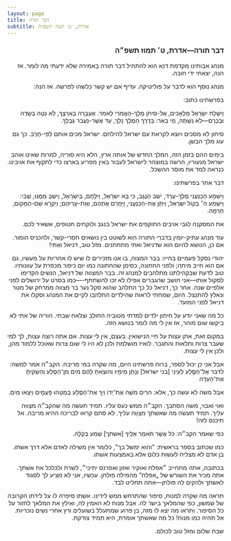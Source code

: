 ```yaml
---
layout: page
title: דבר תורה
subtitle: אדרת, ט׳ תמוז תשפ״ה
---
```


<div dir="rtl" markdown="1">

### דבר תורה—אדרת, ט׳ תמוז תשפ״ה

מנהג אבותינו מקדמת דנא הוא להתחיל דבר תורה בַאמירה שלא ידעתי מה לומר. אז הנה, יצאתי ידי חובה.

מנהג נוסף הוא לדבר על פוליטיקה. עדיף אם יש קשר כלשהו לפרשה. אז הנה:

בפֿרשתינו כתוב:

וַיִּשְׁלַח יִשְׂרָאֵל מַלְאָכִים, אֶל-סִיחֹן מֶלֶךְ-הָאֱמֹרִי לֵאמֹר. אֶעְבְּרָה בְאַרְצֶךָ, לֹא נִטֶּה בְּשָׂדֶה וּבְכֶרֶם—לֹא נִשְׁתֶּה, מֵי בְאֵר: בְּדֶרֶךְ הַמֶּלֶךְ נֵלֵךְ, עַד אֲשֶׁר-נַעֲבֹר גְּבֻלֶךָ.

סיחון לא מסכים ויוצא לקראת עם ישראל להילחם. ישראל מכים אותם לְפִי-חָרֶב. כך גם עוג מלך הבשן.

בימים ההם בזמן הזה, המלך החדש של אותה ארץ, הלא היא סוריה, למרות שאינו אוהב ישראל מנעוריו, הרשה במוצהר לישראל לעבור באין מפריע בארצו כדי לתקוף את אויבינו. כנראה למד את מוסר ההשכל.

דבר אחר בפרשתינו:

וַיִּשְׁמַע הַכְּנַעֲנִי מֶלֶךְ-עֲרָד, יֹשֵׁב הַנֶּגֶב, כִּי בָּא יִשְׂרָאֵל, וַיִּלָּחֶם, בְּיִשְׂרָאֵל, וַיִּשְׁבְּ מִמֶּנּוּ, שֶׁבִי: וַיִּשְׁמַע ה׳ בְּקוֹל יִשְׂרָאֵל, וַיִּתֵּן אֶת-הַכְּנַעֲנִי, וַיַּחֲרֵם אֶתְהֶם, וְאֶת-עָרֵיהֶם; וַיִּקְרָא שֵׁם-הַמָּקוֹם, חָרְמָה.

את המסקנה לגבי אויבים התוקפים את ישראל בנגב ולוקחים חטופים, אשאיר לכם.

עוד מנהג עתיק-יומין בדברי התורה הוא לשוטט בין נושאים חסרי-קשר, ולהכניס הומור. אם כן, הנושא להיום הוא שדניאל ואתי מתחתנים. מזל טוב, דניאל ואֵתּי!

יהודי נסקל פעמיים בחייו: בבר המצוה, בו אנו מזכירים לו שיש לו אחריות על מעשיו, גם אם הוא חייב מיתה; ולפני החתונה, כסימן שהחתונה כמו יום כיפור מכפרת על עוונותיו. טוב לדעת שבקהילתנו מתלהבים למנהג זה. בבר המצווה של דניאל, הנשים הקדימו לסקול אותו—אני חושב שהגברים אפילו לא זכו להשתתף-—כמו בסרט על ירושלים לפני אלפיים שנה. אחר כך, דניאל כל כך התלהב שהוא סקל נער בר מצווה ממרחק של מטר ונאלץ להתנצל. היום, שמחתי לראות שהילדים התלהבו לקיים את המנהג וסקלו את דניאל לפני המועד.

כל מה שאני יודע על חיתון ילדים למדתי מטוביה החולב וצלאח שבתי. הוריה של אתי לא ביקשו שום מוהר, אז אין לי מה לומר בנושא הזה.

במקום זאת, אתן עצות על חיי הנישואין. בעצם, אין לי עצות. אם אתה רוצה עצות, לך למי שעבר צרות ותלאות והתגבר. לואיז מושלמת ולכן לא היו לי שום צרות שאוכל ללמוד מהן, ולכן אין לי עצות.

אבל אני כן יכול לספר, ברוח פרשתינו היום, מה שקרה במי מריבה. הקב״ה אמר למשה:
לדבר אֶל־הַסֶּ֛לַע לְעֵינֵי [בני ישראל] וְנָתַן מֵימָיו וְהוֹצֵאתָ לָהֶם מים מִן־הַסֶּלַע וְהִשְׁקִיתָ אֶת־הָעֵדָה

אבל משה לא עשה כך, אלא:
הרים מֹשֶׁה אֶת־יָדוֹ וַיַּךְ אֶת־הַסֶּלַע בְּמַטֵּהוּ פַּעֲמָיִם וַיֵּצְאוּ מַיִם.

ואוי ואבוי, משה הסתבך. הקב״ה ממש כעס עליו. תמיד תעשה מה שהקב״ה מצַווה עליך. תמיד תעשה מה שאשתך מצַװָה עליך. לא סתם קראו לבריכה ההיא מריבה. אל תיכנס לזה!

כפי שאמר הקב״ה:  כֹּל אֲשֶׁר תֹּאמַר אֵלֶיךָ [אשתך] שְׁמַע בְּקֹלָהּ.

כמו שכתוב בספר בראשית: "והוא ימשל בך", כלומר אין משילה לאדם אלא דרך אשתו. בן אדם לא מצליח לעשות כלום אלא באמצעות אשתו.

בכתובה, אתה מתחייב ״אפלח ואוקיר ואזון ואפרנס יתִיכִי״, לשרת ולכלכל את אשתך. אתה מכיר את השורש של „אפלח“ מהמילה פולחן. עכשיו, אני לא מציע לך לסגוד לאשתך ולהקים לה פולחן—אתה תחליט לבד.

תראה מה שקרה למנוח, סיפור שהתרחש ממש לידינו. אשתו סיפרה לו על לידתו הקרובה של שמשון, כפי שהמלאך בישר לה. אבל מנוח לא האמין לה, ואילץ את המלאך לחזור על כל הסיפור. ותראו מה יצא לו מזה, בן פרוע שמתעלל בשועלים ורץ אחרי נשים נוכריות. אל תהיה כמו מנוח! כל מה שאשתך אומרת, היא תמיד צודקת.

שבת שלום ומזל טוב לכולם.

</div>